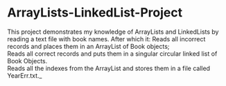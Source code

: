 # ArrayLists-LinkedList-Project
This project demonstrates my knowledge of ArrayLists and LinkedLists by reading a text file with book names. After which it:
Reads all incorrect records and places them in an ArrayList of Book objects;<br>
Reads all correct records and puts them in a singular circular linked list of Book Objects.<br>
Reads all the indexes from the ArrayList and stores them in a file called YearErr.txt._<br>
